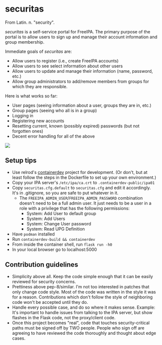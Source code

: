 # securitas

From Latin. n. "security".

*securitas* is a self-service portal for FreeIPA.
The primary purpose of the portal is to allow users to sign up and manage their
account information and group membership.

Immediate goals of *securitas* are:

* Allow users to register (i.e., create FreeIPA accounts)
* Allow users to see select information about other users
* Allow users to update and manage their information (name, password, etc.)
* Allow group administrators to add/remove members from groups for which they
  are responsible.
  
Here is what works so far:

* User pages (seeing information about a user, groups they are in, etc.)
* Group pages (seeing who all is in a group)
* Logging in
* Registering new accounts
* Resetting current, known (possibly expired) passwords (but not forgotten ones)
* Decent error handling for all of the above

<img src="https://images.elrod.me/securitas-screenshot.png">

## Setup tips

* Use relrod's [containerdev](https://github.com/relrod/containerdev) project for development. (Or don't, but at least follow the steps in the Dockerfile to set up your own environment.)
* Copy your IPA server's `/etc/ipa/ca.crt` to `.containerdev-public/ipa01`
* Copy `securitas.cfg.default` to `securitas.cfg` and edit it accordingly. It's in .gitignore, so you are safe to put whatever in it.
  * The `FREEIPA_ADMIN_USER`/`FREEIPA_ADMIN_PASSWORD` combination doesn't need to be a full admin user. It just needs to be a user in a role with a privilege that has the following permissions:
    * System: Add User to default group
    * System: Add Users
    * System: Change User password
    * System: Read UPG Definition
* Have `podman` installed
* Run `containerdev-build && containerdev`
* From inside the container shell, run `flask run -h0`
* In your local browser go to localhost:5000


## Contribution guidelines

* Simplicity above all. Keep the code simple enough that it can be easily reviewed for security concerns.
* Prettiness above pep-8/similar. I'm not too interested in patches that only change code style.
  Most of the code was written in the style it was for a reason. Contributions which don't follow
  the style of neighboring code won't be accepted until they do.
* Handle every possible case, and do so where it makes sense. Example: It's important to handle issues from
  talking to the IPA server, but show flashes in the Flask code, not the proxy/client code.
* Once this project becomes "real", code that touches security-critical paths must be signed off by TWO people.
  People who sign off are agreeing to have reviewed the code thoroughly and thought about edge cases.
